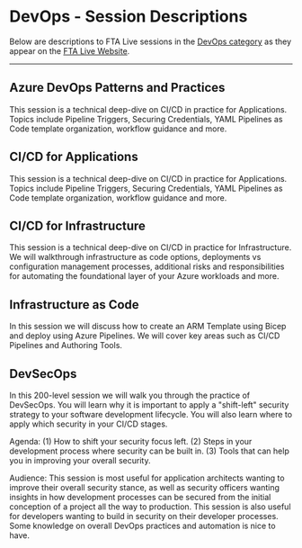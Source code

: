 # DevOps - Session Descriptions

Below are descriptions to FTA Live sessions in the [DevOps category](https://fasttrack.azure.com/live/category/DevOps) as they appear on the [FTA Live Website](https://fasttrack.azure.com/live).

---

## Azure DevOps Patterns and Practices 
 
This session is a technical deep-dive on CI/CD in practice for Applications. Topics include Pipeline Triggers, Securing Credentials, YAML Pipelines as Code template organization, workflow guidance and more. 
 
## CI/CD for Applications 
 
This session is a technical deep-dive on CI/CD in practice for Applications. Topics include Pipeline Triggers, Securing Credentials, YAML Pipelines as Code template organization, workflow guidance and more. 
 
## CI/CD for Infrastructure 
 
This session is a technical deep-dive on CI/CD in practice for Infrastructure. We will walkthrough infrastructure as code options, deployments vs configuration management processes, additional risks and responsibilities for automating the foundational layer of your Azure workloads and more. 
 

## Infrastructure as Code 

In this session we will discuss how to create an ARM Template using Bicep and deploy using Azure Pipelines. We will cover key areas such as CI/CD Pipelines and Authoring Tools. 

## DevSecOps 

In this 200-level session we will walk you through the practice of DevSecOps. You will learn why it is important to apply a "shift-left" security strategy to your software development lifecycle. You will also learn where to apply which security in your CI/CD stages.

Agenda: (1) How to shift your security focus left. (2) Steps in your development process where security can be built in. (3) Tools that can help you in improving your overall security.

Audience: This session is most useful for application architects wanting to improve their overall security stance, as well as security officers wanting insights in how development processes can be secured from the initial conception of a project all the way to production. This session is also useful for developers wanting to build in security on their developer processes. Some knowledge on overall DevOps practices and automation is nice to have. 